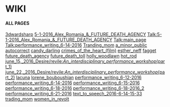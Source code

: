 # WIKI
#### ALL PAGES

[3dwardsharp](3dwardsharp.md)
[5-1-2016_Alex_Romania_&_FUTURE_DEATH_AGENCY](5-1-2016_Alex_Romania_&_FUTURE_DEATH_AGENCY.md)
[Talk:5-1-2016_Alex_Romania_&_FUTURE_DEATH_AGENCY](Talk:5-1-2016_Alex_Romania_&_FUTURE_DEATH_AGENCY.md)
[Talk:main_page](Talk:main_page.md)
[Talk:performance_writing_6-14-2016](Talk:performance_writing_6-14-2016.md)
[Tranding_mom](Tranding_mom.md)
[a_minor_public](a_minor_public.md)
[autocorrect](autocorrect.md)
[candy_darling](candy_darling.md)
[crimes_of_the_heart_(film)](crimes_of_the_heart_(film).md)
[esther_neff](esther_neff.md)
[fagget](fagget.md)
[future_death_agency](future_death_agency.md)
[future_death_toll](future_death_toll.md)
[holly_woodlawn](holly_woodlawn.md)
[hot_rod](hot_rod.md)
[june_15,_2016_Desire/revile:_An_interdisciplinary_performance_workshop_(part_1)](june_15,_2016_Desire/revile:_An_interdisciplinary_performance_workshop_(part_1).md)
[june_22,_2016_Desire/revile:_An_interdisciplinary_performance_workshop_(part_2)](june_22,_2016_Desire/revile:_An_interdisciplinary_performance_workshop_(part_2).md)
[lacuna](lacuna.md)
[lorene_bouboushian](lorene_bouboushian.md)
[performance_writing_6-12-2016](performance_writing_6-12-2016.md)
[performance_writing_6-14-2016](performance_writing_6-14-2016.md)
[performance_writing_6-15-2016](performance_writing_6-15-2016.md)
[performance_writing_6-18-2016](performance_writing_6-18-2016.md)
[performance_writing_6-18-2016_2](performance_writing_6-18-2016_2.md)
[performance_writing_6-21-2016](performance_writing_6-21-2016.md)
[text_to_speech_2016-6-14-15-33](text_to_speech_2016-6-14-15-33.md)
[trading_mom](trading_mom.md)
[women_in_revolt](women_in_revolt.md)
